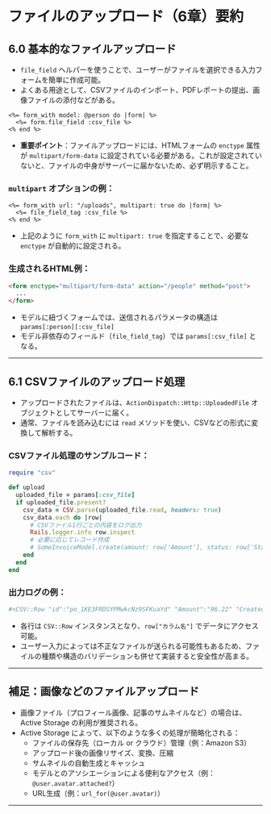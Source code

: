 # ファイルのアップロード（6章）要約

## 6.0 基本的なファイルアップロード
- `file_field` ヘルパーを使うことで、ユーザーがファイルを選択できる入力フォームを簡単に作成可能。
- よくある用途として、CSVファイルのインポート、PDFレポートの提出、画像ファイルの添付などがある。
```erb
<%= form_with model: @person do |form| %>
  <%= form.file_field :csv_file %>
<% end %>
```

- **重要ポイント**：ファイルアップロードには、HTMLフォームの `enctype` 属性が `multipart/form-data` に設定されている必要がある。これが設定されていないと、ファイルの中身がサーバーに届かないため、必ず明示すること。

### `multipart` オプションの例：
```erb
<%= form_with url: "/uploads", multipart: true do |form| %>
  <%= file_field_tag :csv_file %>
<% end %>
```

- 上記のように `form_with` に `multipart: true` を指定することで、必要な `enctype` が自動的に設定される。

### 生成されるHTML例：
```html
<form enctype="multipart/form-data" action="/people" method="post">
  ...
</form>
```

- モデルに紐づくフォームでは、送信されるパラメータの構造は `params[:person][:csv_file]`
- モデル非依存のフィールド（`file_field_tag`）では `params[:csv_file]` となる。

---

## 6.1 CSVファイルのアップロード処理
- アップロードされたファイルは、`ActionDispatch::Http::UploadedFile` オブジェクトとしてサーバーに届く。
- 通常、ファイルを読み込むには `read` メソッドを使い、CSVなどの形式に変換して解析する。

### CSVファイル処理のサンプルコード：
```ruby
require "csv"

def upload
  uploaded_file = params[:csv_file]
  if uploaded_file.present?
    csv_data = CSV.parse(uploaded_file.read, headers: true)
    csv_data.each do |row|
      # CSVファイル1行ごとの内容をログ出力
      Rails.logger.info row.inspect
      # 必要に応じてレコード作成
      # SomeInvoiceModel.create(amount: row['Amount'], status: row['Status'])
    end
  end
end
```

### 出力ログの例：
```ruby
#<CSV::Row "id":"po_1KE3FRDSYPMwkcNz9SFKuaYd" "Amount":"96.22" "Created (UTC)":"2022-01-04 02:59" "Arrival Date (UTC)":"2022-01-05 00:00" "Status":"paid">
```

- 各行は `CSV::Row` インスタンスとなり、`row["カラム名"]` でデータにアクセス可能。
- ユーザー入力によっては不正なファイルが送られる可能性もあるため、ファイルの種類や構造のバリデーションも併せて実装すると安全性が高まる。

---

## 補足：画像などのファイルアップロード
- 画像ファイル（プロフィール画像、記事のサムネイルなど）の場合は、Active Storage の利用が推奨される。
- Active Storage によって、以下のような多くの処理が簡略化される：
  - ファイルの保存先（ローカル or クラウド）管理（例：Amazon S3）
  - アップロード後の画像リサイズ、変換、圧縮
  - サムネイルの自動生成とキャッシュ
  - モデルとのアソシエーションによる便利なアクセス（例：`@user.avatar.attached?`）
  - URL生成（例：`url_for(@user.avatar)`）

---
